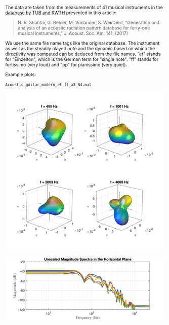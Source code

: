 The data are taken from the measurements of 41 musical instruments in the [database by TUB and RWTH](http://dx.doi.org/10.14279/depositonce-5861.2) presented in this article:

> N. R. Shabtai, G. Behler, M. Vorländer, S. Weinzierl, "Generation and analysis of an acoustic radiation pattern database for forty-one musical instruments," J. Acoust. Soc. Am. 141, (2017)

We use the same file name tags like the original database. The instrument as well as the steadily played note and the dynamic based on which the directivity was computed can be deduced from the file names. "et" stands for "Einzelton", which is the German term for "single note". "ff" stands for fortissimo (very loud) and "pp" for pianissimo (very quiet).

Example plots:

`Acoustic_guitar_modern_et_ff_a3_N4.mat`

![Acoustic_guitar_modern_et_ff_a3_N4](Acoustic_guitar_modern_et_ff_a3_N4.png "Acoustic_guitar_modern_et_ff_a3_N4")

![Acoustic_guitar_modern_et_ff_a3_N4_spec](Acoustic_guitar_modern_et_ff_a3_N4_spec.png "Acoustic_guitar_modern_et_ff_a3_N4_spec")

